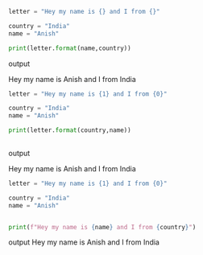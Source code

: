 
```python
letter = "Hey my name is {} and I from {}"

country = "India"
name = "Anish"

print(letter.format(name,country))

```

output

Hey my name is Anish and I from India



```python
letter = "Hey my name is {1} and I from {0}"

country = "India"
name = "Anish"

print(letter.format(country,name))
 
```

output

Hey my name is Anish and I from India




```python
letter = "Hey my name is {1} and I from {0}"

country = "India"
name = "Anish"


print(f"Hey my name is {name} and I from {country}")
```

output
Hey my name is Anish and I from India

